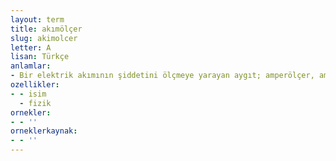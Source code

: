 ```yaml
---
layout: term
title: akımölçer
slug: akimolcer
letter: A
lisan: Türkçe
anlamlar:
- Bir elektrik akımının şiddetini ölçmeye yarayan aygıt; amperölçer, ampermetre
ozellikler:
- - isim
  - fizik
ornekler:
- - ''
orneklerkaynak:
- - ''
---
```

